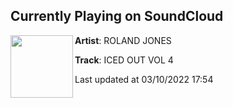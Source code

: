 ## Currently Playing on SoundCloud

[<img align="left" width="100" src="https://i1.sndcdn.com/artworks-GACOpBPmTGXtMQ3J-X0RpTw-t500x500.jpg">](https://soundcloud.com/rolandjones/iced-out-vol-4?in=saxurn/sets/iced)

**Artist**: ROLAND JONES 

**Track**: ICED OUT VOL 4

Last updated at 03/10/2022 17:54
